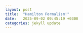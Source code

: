```yaml
---
layout: post
title:  "Hamilton Formalism!"
date:   2025-09-02 09:45:19 +0300
categories: jekyll update
---
```


